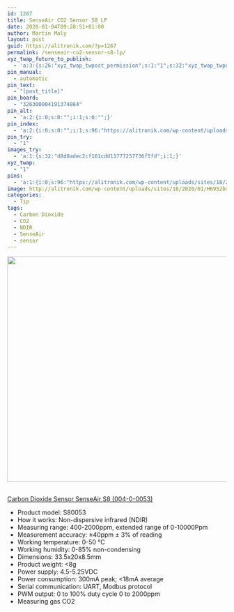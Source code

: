 ```yaml
---
id: 1267
title: SenseAir CO2 Sensor S8 LP
date: 2020-01-04T09:28:51+01:00
author: Martin Maly
layout: post
guid: https://alitronik.com/?p=1267
permalink: /senseair-co2-sensor-s8-lp/
xyz_twap_future_to_publish:
  - 'a:3:{s:26:"xyz_twap_twpost_permission";s:1:"1";s:32:"xyz_twap_twpost_image_permission";s:1:"1";s:18:"xyz_twap_twmessage";s:26:"{POST_TITLE} - {PERMALINK}";}'
pin_manual:
  - automatic
pin_text:
  - "[post_title]"
pin_board:
  - "326300004191374864"
pin_alt:
  - 'a:2:{i:0;s:0:"";i:1;s:0:"";}'
pin_index:
  - 'a:2:{i:0;s:0:"";i:1;s:96:"https://alitronik.com/wp-content/uploads/sites/18/2020/01/H6952bd54ebb94a638aa51ab86ffe5062T.jpg";}'
pin_try:
  - "1"
images_try:
  - 'a:1:{s:32:"d8d8adec2cf161cdd11777257736f5fd";i:1;}'
xyz_twap:
  - "1"
pins:
  - 'a:1:{i:0;s:96:"https://alitronik.com/wp-content/uploads/sites/18/2020/01/H6952bd54ebb94a638aa51ab86ffe5062T.jpg";}'
image: http://alitronik.com/wp-content/uploads/sites/18/2020/01/H6952bd54ebb94a638aa51ab86ffe5062T.jpg
categories:
  - Tip
tags:
  - Carbon Dioxide
  - CO2
  - NDIR
  - SenseAir
  - sensor
---
```


<img loading="lazy" width="594" height="517" src="https://alitronik.com/wp-content/uploads/sites/18/2020/01/H6952bd54ebb94a638aa51ab86ffe5062T.jpg" alt="" class="wp-image-1268" srcset="https://alitronik.com/wp-content/uploads/sites/18/2020/01/H6952bd54ebb94a638aa51ab86ffe5062T.jpg 594w, https://alitronik.com/wp-content/uploads/sites/18/2020/01/H6952bd54ebb94a638aa51ab86ffe5062T-300x261.jpg 300w, https://alitronik.com/wp-content/uploads/sites/18/2020/01/H6952bd54ebb94a638aa51ab86ffe5062T-351x306.jpg 351w, https://alitronik.com/wp-content/uploads/sites/18/2020/01/H6952bd54ebb94a638aa51ab86ffe5062T-460x400.jpg 460w" sizes="(max-width: 594px) 100vw, 594px" />

[  
Carbon Dioxide Sensor SenseAir S8 (004-0-0053)](http://s.click.aliexpress.com/e/NtaTnu2U)

- Product model: S80053
- How it works: Non-dispersive infrared (NDIR)
- Measuring range: 400-2000ppm, extended range of 0-10000Ppm
- Measurement accuracy: ±40ppm ± 3% of reading
- Working temperature: 0-50 °C
- Working humidity: 0-85% non-condensing
- Dimensions: 33.5x20x8.5mm
- Product weight: <8g
- Power supply: 4.5-5.25VDC
- Power consumption: 300mA peak; <18mA average
- Serial communication: UART, Modbus protocol
- PWM output: 0 to 100% duty cycle 0 to 2000ppm
- Measuring gas CO2
